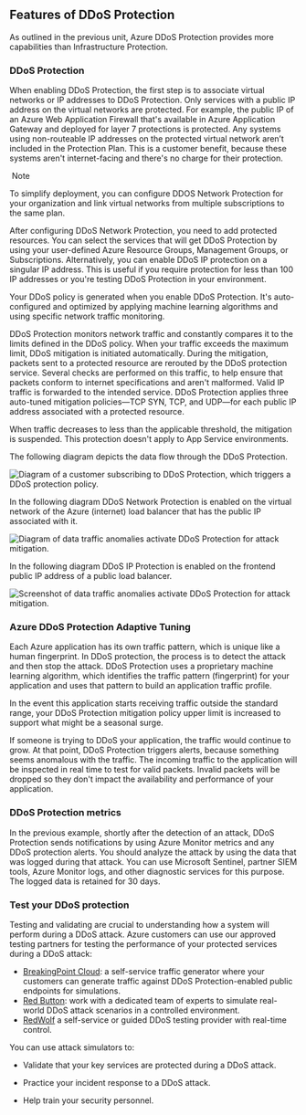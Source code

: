 
## Features of DDoS Protection

As outlined in the previous unit, Azure DDoS Protection provides more capabilities than Infrastructure Protection.

### DDoS Protection

When enabling DDoS Protection, the first step is to associate virtual networks or IP addresses to DDoS Protection. Only services with a public IP address on the virtual networks are protected. For example, the public IP of an Azure Web Application Firewall that's available in Azure Application Gateway and deployed for layer 7 protections is protected. Any systems using non-routeable IP addresses on the protected virtual network aren’t included in the Protection Plan. This is a customer benefit, because these systems aren't internet-facing and there's no charge for their protection.

 Note

To simplify deployment, you can configure DDOS Network Protection for your organization and link virtual networks from multiple subscriptions to the same plan.

After configuring DDoS Network Protection, you need to add protected resources. You can select the services that will get DDoS Protection by using your user-defined Azure Resource Groups, Management Groups, or Subscriptions. Alternatively, you can enable DDoS IP protection on a singular IP address. This is useful if you require protection for less than 100 IP addresses or you're testing DDoS Protection in your environment.

Your DDoS policy is generated when you enable DDoS Protection. It's auto-configured and optimized by applying machine learning algorithms and using specific network traffic monitoring.

DDoS Protection monitors network traffic and constantly compares it to the limits defined in the DDoS policy. When your traffic exceeds the maximum limit, DDoS mitigation is initiated automatically. During the mitigation, packets sent to a protected resource are rerouted by the DDoS protection service. Several checks are performed on this traffic, to help ensure that packets conform to internet specifications and aren't malformed. Valid IP traffic is forwarded to the intended service. DDoS Protection applies three auto-tuned mitigation policies—TCP SYN, TCP, and UDP—for each public IP address associated with a protected resource.

When traffic decreases to less than the applicable threshold, the mitigation is suspended. This protection doesn't apply to App Service environments.

The following diagram depicts the data flow through the DDoS Protection.

![Diagram of a customer subscribing to DDoS Protection, which triggers a DDoS protection policy.](https://learn.microsoft.com/en-us/training/azure-networking/introduction-azure-ddos-protection/media/mitigation.png)

In the following diagram DDoS Network Protection is enabled on the virtual network of the Azure (internet) load balancer that has the public IP associated with it.

![Diagram of data traffic anomalies activate DDoS Protection for attack mitigation.](https://learn.microsoft.com/en-us/training/azure-networking/introduction-azure-ddos-protection/media/ddos-network-protection-vm.png)

In the following diagram DDoS IP Protection is enabled on the frontend public IP address of a public load balancer.

![Screenshot of data traffic anomalies activate DDoS Protection for attack mitigation.](https://learn.microsoft.com/en-us/training/azure-networking/introduction-azure-ddos-protection/media/ddos-ip-protection-virtual-machine.png)

### Azure DDoS Protection Adaptive Tuning

Each Azure application has its own traffic pattern, which is unique like a human fingerprint. In DDoS protection, the process is to detect the attack and then stop the attack. DDoS Protection uses a proprietary machine learning algorithm, which identifies the traffic pattern (fingerprint) for your application and uses that pattern to build an application traffic profile.

In the event this application starts receiving traffic outside the standard range, your DDoS Protection mitigation policy upper limit is increased to support what might be a seasonal surge.

If someone is trying to DDoS your application, the traffic would continue to grow. At that point, DDoS Protection triggers alerts, because something seems anomalous with the traffic. The incoming traffic to the application will be inspected in real time to test for valid packets. Invalid packets will be dropped so they don't impact the availability and performance of your application.

### DDoS Protection metrics

In the previous example, shortly after the detection of an attack, DDoS Protection sends notifications by using Azure Monitor metrics and any DDoS protection alerts. You should analyze the attack by using the data that was logged during that attack. You can use Microsoft Sentinel, partner SIEM tools, Azure Monitor logs, and other diagnostic services for this purpose. The logged data is retained for 30 days.

### Test your DDoS protection

Testing and validating are crucial to understanding how a system will perform during a DDoS attack. Azure customers can use our approved testing partners for testing the performance of your protected services during a DDoS attack:

- [BreakingPoint Cloud](https://www.ixiacom.com/products/breakingpoint-cloud): a self-service traffic generator where your customers can generate traffic against DDoS Protection-enabled public endpoints for simulations.
- [Red Button](https://www.red-button.net/): work with a dedicated team of experts to simulate real-world DDoS attack scenarios in a controlled environment.
- [RedWolf](https://www.redwolfsecurity.com/services/#cloud-ddos) a self-service or guided DDoS testing provider with real-time control.

You can use attack simulators to:

- Validate that your key services are protected during a DDoS attack.
    
- Practice your incident response to a DDoS attack.
    
- Help train your security personnel.